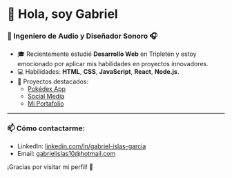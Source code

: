 # 👋 Hola, soy Gabriel

### 🎵 Ingeniero de Audio y Diseñador Sonoro 🎧  
- 🎓 Recientemente estudié **Desarrollo Web** en Tripleten y estoy emocionado por aplicar mis habilidades en proyectos innovadores.  
- 💻 Habilidades: **HTML**, **CSS**, **JavaScript**, **React**, **Node.js**.  
- 🌟 Proyectos destacados:  
  - [Pokédex App]((https://github.com/Gabrielislas1404/pokedex_project))
  - [Social Media]((https://github.com/Gabrielislas1404/web_project_api_full))  
  - [Mi Portafolio](https://github.com/Gabrielislas1404?tab=repositories)  

---

### 📫 Cómo contactarme:
- LinkedIn: [linkedin.com/in/gabriel-islas-garcia](https://linkedin.com/in/gabriel-islas-garcia)  
- Email: gabrielislas10@hotmail.com  

¡Gracias por visitar mi perfil! 🚀

